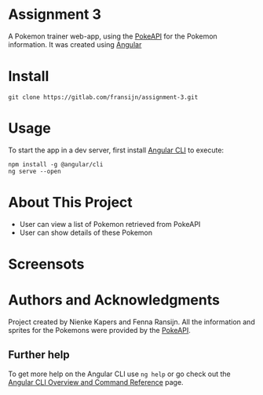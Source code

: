 # Assignment 3

A Pokemon trainer web-app, using the [PokeAPI](https://pokeapi.co) for the Pokemon information. It was created using [Angular](https://angular.io)

# Install
```
git clone https://gitlab.com/fransijn/assignment-3.git
```
# Usage 
To start the app in a dev server, first install [Angular CLI](https://www.github.com/angular/angular-cli) to execute:

```
npm install -g @angular/cli
ng serve --open
```

# About This Project 
* User can view a list of Pokemon retrieved from PokeAPI
* User can show details of these Pokemon

# Screensots 

# Authors and Acknowledgments 

Project created by Nienke Kapers and Fenna Ransijn. All the information and sprites for the Pokemons were provided by the [PokeAPI](https://www.pokeapi.co). 

## Further help

To get more help on the Angular CLI use `ng help` or go check out the [Angular CLI Overview and Command Reference](https://angular.io/cli) page.
